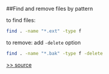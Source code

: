 ##Find and remove files by pattern

to find files:
```bash
find . -name "*.ext" -type f
```

to remove:
add `-delete` option
```bash
find . -name "*.bak" -type f -delete
```

[>> source](http://askubuntu.com/a/377442/481836)
